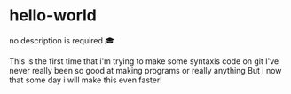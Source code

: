 # hello-world
no description is required 🎓

This is the first time that i'm trying to make some syntaxis code on git
I've never really been so good at making programs or really anything
But i now that some day i will make this even faster!
